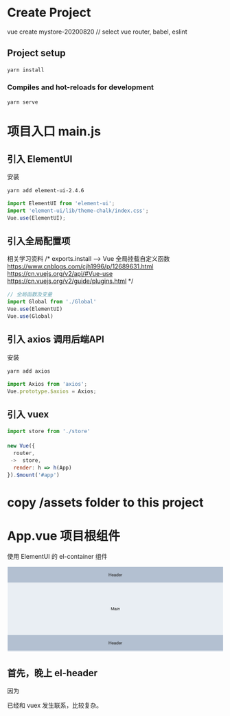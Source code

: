 # Create Project

vue create mystore-20200820
// select vue router, babel, eslint

## Project setup
```
yarn install
```

### Compiles and hot-reloads for development
```
yarn serve
```


# 项目入口 main.js


## 引入 ElementUI

安装
```
yarn add element-ui-2.4.6
```

```js
import ElementUI from 'element-ui';
import 'element-ui/lib/theme-chalk/index.css';
Vue.use(ElementUI);
```

## 引入全局配置项

相关学习资料
/*
exports.install --> Vue 全局挂载自定义函数
https://www.cnblogs.com/cjh1996/p/12689631.html
https://cn.vuejs.org/v2/api/#Vue-use
https://cn.vuejs.org/v2/guide/plugins.html
*/

```js
// 全局函数及变量
import Global from './Global'
Vue.use(ElementUI)
Vue.use(Global)
```

## 引入 axios 调用后端API

安装
```
yarn add axios
```

```js
import Axios from 'axios';
Vue.prototype.$axios = Axios;
```

## 引入 vuex

```js
import store from './store'

new Vue({
  router,
 ->  store,
  render: h => h(App)
}).$mount('#app')
```

# copy /assets folder to this project

# App.vue 项目根组件

使用 ElementUI 的 el-container 组件

![el-container-demo](./doc/image/el-container-demo.png)

## 首先，晚上 el-header

因为 <!-- 顶部导航栏 --> <div class="topbar"> 已经和 vuex 发生联系，比较复杂。